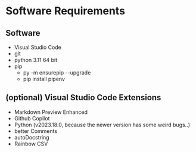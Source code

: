 # Software Requirements

## Software
- Visual Studio Code
- git
- python 3.11 64 bit
- pip
    - py -m ensurepip --upgrade
    - pip install pipenv

## (optional) Visual Studio Code Extensions
- Markdown Preview Enhanced
- Github Copilot
- Python (v2023.18.0, because the newer version has some weird bugs..)
- better Comments
- autoDocstring
- Rainbow CSV